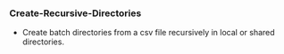 ### Create-Recursive-Directories

- Create batch directories from a csv file recursively in local or shared directories.